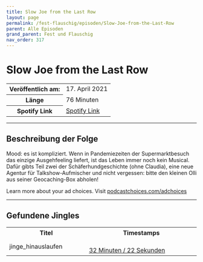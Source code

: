 ```yaml
---
title: Slow Joe from the Last Row
layout: page
permalink: /fest-flauschig/episoden/Slow-Joe-from-the-Last-Row
parent: Alle Episoden
grand_parent: Fest und Flauschig
nav_order: 317
---
```


# Slow Joe from the Last Row
<table class="resp-table dcf-table dcf-table-responsive dcf-table-bordered dcf-table-striped dcf-w-100%">
                    <tbody>
                        <tr>
                            <th scope="row">Veröffentlich am:</th>
                            <td data-label="Veröffentlich am:">17. April 2021</td>
                        </tr>
                        <tr>
                            <th scope="row">Länge </th>
                            <td data-label="Länge ">76 Minuten</td>
                        </tr><tr>
                                <th scope="row">Spotify Link</th>
                                <td data-label="Spotify Link"><a href="https://open.spotify.com/episode/5Dm0WAXhhmy9KTmH8vmCe0">Spotify Link</a></td>
                            </tr></tbody>
                </table>

***

## Beschreibung der Folge

<div>
<p>Mood: es ist kompliziert. Wenn in Pandemiezeiten der Supermarktbesuch das einzige Ausgehfeeling liefert, ist das Leben immer noch kein Musical. Dafür gibts Teil zwei der Schäferhundgeschichte (ohne Claudia), eine neue Agentur für Talkshow-Aufmischer und nicht vergessen: bitte den kleinen Olli aus seiner Geocaching-Box abholen!</p><p> </p><p>Learn more about your ad choices. Visit <a href="https://podcastchoices.com/adchoices">podcastchoices.com/adchoices</a></p>  
</div>

***

## Gefundene Jingles

<table style="display: table;">
                                    <tr>
                                        <th class="tableColumnTitle">Titel</th>
                                        <th class="tableColumnTimestamps">Timestamps</th>
                                    </tr>
                                    <tr>
                                <td markdown="span"  class="tableColumnTitle">jinge_hinauslaufen</td>
                                <td markdown="span" class="tableColumnTimestamps">
                                <br>
                                <a href="https://open.spotify.com/episode/5Dm0WAXhhmy9KTmH8vmCe0?t=1942">
                                32 Minuten / 22 Sekunden</a>
                                </td></tr></table>